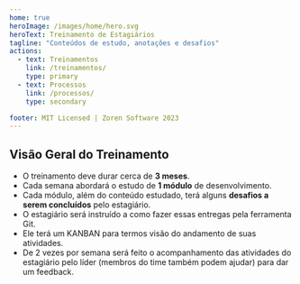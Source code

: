 ```yaml
---
home: true
heroImage: /images/home/hero.svg
heroText: Treinamento de Estagiários
tagline: "Conteúdos de estudo, anotações e desafios"
actions:
  - text: Treinamentos
    link: /treinamentos/
    type: primary
  - text: Processos
    link: /processos/
    type: secondary

footer: MIT Licensed | Zoren Software 2023
---
```

## Visão Geral do Treinamento

* O treinamento deve durar cerca de **3 meses**.
* Cada semana abordará o estudo de **1 módulo** de desenvolvimento.
* Cada módulo, além do conteúdo estudado, terá alguns **desafios a serem concluídos** pelo estagiário.
* O estagiário será instruído a como fazer essas entregas pela ferramenta Git.
* Ele terá um KANBAN para termos visão do andamento de suas atividades.
* De 2 vezes por semana será feito o acompanhamento das atividades do estagiário pelo líder (membros do time também podem ajudar) para dar um feedback.

